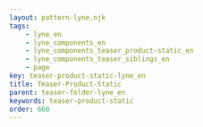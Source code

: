 ```yaml
---
layout: pattern-lyne.njk
tags: 
    - lyne_en
    - lyne_components_en
    - lyne_components_teaser_product-static_en
    - lyne_components_teaser_siblings_en
    - page
key: teaser-product-static-lyne_en
title: Teaser-Product-Static
parent: teaser-folder-lyne_en
keywords: teaser-product-static
order: 660
---
```

